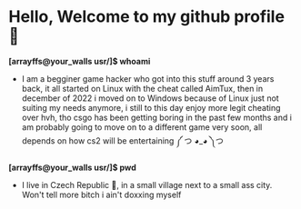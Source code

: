 # Hello, Welcome to my github profile 🔫

**[arrayffs@your_walls usr/]$ whoami**
 - I am a begginer game hacker who got into this stuff around 3 years back, it all started on Linux with the cheat called AimTux, then in december of 2022 i moved on to Windows because of Linux just not suiting my needs anymore, i still to this day enjoy more legit cheating over hvh, tho csgo has been getting boring in the past few months and i am probably going to move on to a different game very soon, all depends on how cs2 will be entertaining ༼ つ ◕_◕ ༽つ

**[arrayffs@your_walls usr/]$ pwd**
 - I live in Czech Republic 🍺, in a small village next to a small ass city. Won't tell more bitch i ain't doxxing myself
